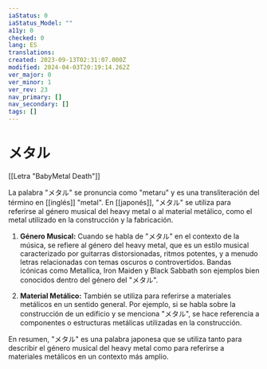```yaml
---
iaStatus: 0
iaStatus_Model: ""
a11y: 0
checked: 0
lang: ES
translations: 
created: 2023-09-13T02:31:07.000Z
modified: 2024-04-03T20:19:14.262Z
ver_major: 0
ver_minor: 1
ver_rev: 23
nav_primary: []
nav_secondary: []
tags: []
---
```

# メタル

[[Letra "BabyMetal Death"]]

La palabra "メタル" se pronuncia como "metaru" y es una transliteración del término en [[inglés]] "metal". En [[japonés]], "メタル" se utiliza para referirse al género musical del heavy metal o al material metálico, como el metal utilizado en la construcción y la fabricación.

1. **Género Musical:** Cuando se habla de "メタル" en el contexto de la música, se refiere al género del heavy metal, que es un estilo musical caracterizado por guitarras distorsionadas, ritmos potentes, y a menudo letras relacionadas con temas oscuros o controvertidos. Bandas icónicas como Metallica, Iron Maiden y Black Sabbath son ejemplos bien conocidos dentro del género del "メタル".
    
2. **Material Metálico:** También se utiliza para referirse a materiales metálicos en un sentido general. Por ejemplo, si se habla sobre la construcción de un edificio y se menciona "メタル", se hace referencia a componentes o estructuras metálicas utilizadas en la construcción.
    

En resumen, "メタル" es una palabra japonesa que se utiliza tanto para describir el género musical del heavy metal como para referirse a materiales metálicos en un contexto más amplio.